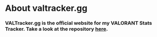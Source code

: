 # About valtracker.gg

### VALTracker.gg is the official website for my VALORANT Stats Tracker. Take a look at the repository [here](https://github.com/SpiritLetsPlays/VALTracker_desktop).